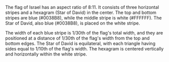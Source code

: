 The flag of Israel has an aspect ratio of 8:11. It consists of three horizontal stripes and a hexagram (Star of David) in the center. The top and bottom stripes are blue (#0038B8), while the middle stripe is white (#FFFFFF). The Star of David, also blue (#0038B8), is placed on the white stripe.

The width of each blue stripe is 1/30th of the flag's total width, and they are positioned at a distance of 1/30th of the flag's width from the top and bottom edges. The Star of David is equilateral, with each triangle having sides equal to 1/10th of the flag's width. The hexagram is centered vertically and horizontally within the white stripe.